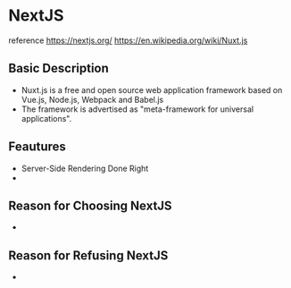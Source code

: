 # NextJS

reference
https://nextjs.org/
https://en.wikipedia.org/wiki/Nuxt.js

## Basic Description
- Nuxt.js is a free and open source web application framework based on Vue.js, Node.js, Webpack and Babel.js
- The framework is advertised as "meta-framework for universal applications". 

## Feautures
- Server-Side Rendering Done Right
-

## Reason for Choosing NextJS
- 

## Reason for Refusing NextJS
- 
